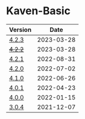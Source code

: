 # Kaven-Basic

| Version | Date |
|---|---|
| [4.2.3](4.2.3)    | 2023-03-28 |
| [~~4.2.2~~](4.2.2)    | 2023-03-28 |
| [4.2.1](4.2.1)    | 2022-08-31 |
| [4.2.0](4.2.0)    | 2022-07-02 |
| [4.1.0](4.1.0)    | 2022-06-26 |
| [4.0.1](4.0.1)    | 2022-04-23 |
| [4.0.0](4.0.0)    | 2022-01-15 |
| [3.0.4](3.0.4)    | 2021-12-07 |
